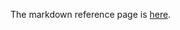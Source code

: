 The markdown reference page is [here](https://docs.github.com/en/get-started/writing-on-github/getting-started-with-writing-and-formatting-on-github/basic-writing-and-formatting-syntax).
